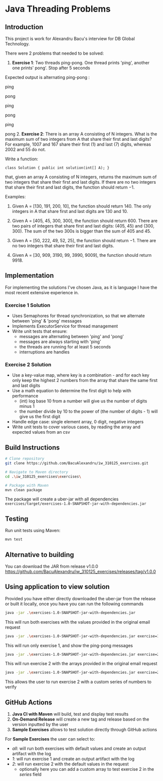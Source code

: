 # Java Threading Problems

## Introduction

This project is work for Alexandru Bacu's interview for DB Global Technology.

There were 2 problems that needed to be solved:

1. **Exercise 1**: Two threads ping-pong. One thread prints 'ping', another one prints' pong'. Stop after 5 seconds

Expected output is alternating ping-pong :

ping

pong

ping

pong

ping

pong
2. **Exercise 2**: There is an array A consisting of N integers. What is the maximum sum of two integers from A that share their first and last digits? For example, 1007 and 167 share their first (1) and last (7) digits, whereas 2002 and 55 do not.

Write a function:


```class Solution { public int solution(int[] A); }```

that, given an array A consisting of N integers, returns the maximum sum of two integers that share their first and last digits. If there are no two integers that share their first and last digits, the function should return −1.

Examples:

1. Given A = [130, 191, 200, 10], the function should return 140. The only integers in A that share first and last digits are 130 and 10.

2. Given A = [405, 45, 300, 300], the function should return 600. There are two pairs of integers that share first and last digits: (405, 45) and (300, 300). The sum of the two 300s is bigger than the sum of 405 and 45.

3. Given A = [50, 222, 49, 52, 25], the function should return −1. There are no two integers that share their first and last digits.

4. Given A = [30, 909, 3190, 99, 3990, 9009], the function should return 9918.

## Implementation
For implementing the solutions I've chosen Java, as it is language I have the most recent extensive experience in.

### Exercise 1 Solution
- Uses Semaphores for thread synchronization, so that we alternate between 'ping' & 'pong' messages
- Implements ExecutorService for thread management
- Write unit tests that ensure:
  - messages are alternating between 'ping' and 'pong'
  - messages are always starting with 'ping'
  - the threads are running for at least 5 seconds
  - interruptions are handles

### Exercise 2 Solution
- Use a key-value map, where key is a combination <first-digit>-<last-digit> and for each key only keep the highest 2 numbers from the array that share the same first and last digits
- Use a math equation to determine the first digit to help with performance
  - (int) log base 10 from a number will give us the number of digits minus 1
  - the number divide by 10 to the power of (the number of digits - 1) will give us the first digit
- Handle edge case: single element array, 0 digit, negative integers
- Write unit tests to cover various cases, by reading the array and expected values from an csv

## Build Instructions

```bash
# Clone repository
git clone https://github.com/BacuAlexandru/iw_310125_exercises.git

# Navigate to Maven directory
cd .\iw_310125_exercises\exercises\

# Package with Maven
mvn clean package
```
The package will create a uber-jar with all dependencies ```exercises/target/exercises-1.0-SNAPSHOT-jar-with-dependencies.jar```

## Testing

Run unit tests using Maven:
```bash
mvn test
```

## Alternative to building
You can download the JAR from release v1.0.0 https://github.com/BacuAlexandru/iw_310125_exercises/releases/tag/v1.0.0

## Using application to view solution
Provided you have either directly downloaded the uber-jar from the release or built it locally, once you have you can run the following commands
```bash
java -jar .\exercises-1.0-SNAPSHOT-jar-with-dependencies.jar
```
This will run both exercises with the values provided in the original email request

```bash
java -jar .\exercises-1.0-SNAPSHOT-jar-with-dependencies.jar exercise=1
```

This will run only exercise 1, and show the ping-pong messages

```bash
java -jar .\exercises-1.0-SNAPSHOT-jar-with-dependencies.jar exercise=2
```

This will run exercise 2 with the arrays provided in the original email request

```bash
java -jar .\exercises-1.0-SNAPSHOT-jar-with-dependencies.jar exercise=2 series=3009,39,881,80071,99,9
```

This allows the user to run exercise 2 with a custom series of numbers to verify

## GitHub Actions

1. **Java CI with Maven** will build, test and display test results
2. **On-Demand Release** will create a new tag and release based on the version inputted by the user
3. **Sample Exercises** allows to test solution directly through GitHub actions

For **Sample Exercises** the user can select to:
- *all*: will run both exercises with default values and create an output artifact with the log
- *1*: will run exercise 1 and create an output artifact with the log
- *2*: will run exercise 2 with the default values in the request
  - optionally here you can add a custom array to test exercise 2 in the *series* field

